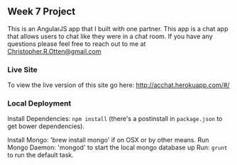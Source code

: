 ## Week 7 Project
This is an AngularJS app that I built with one partner.  This app is a chat app that allows users to chat like they were in a chat room. If you have any questions please feel free to reach out to me at Christopher.R.Otten@gmail.com

### Live Site
To view the live version of this site go here: http://acchat.herokuapp.com/#/

### Local Deployment
Install Dependencies: `npm install` (there's a postinstall in `package.json` to get bower dependencies).

Install Mongo: 'brew install mongo' if on OSX or by other means.
Run Mongo Daemon: 'mongod' to start the local mongo database up
Run: `grunt` to run the default task.
